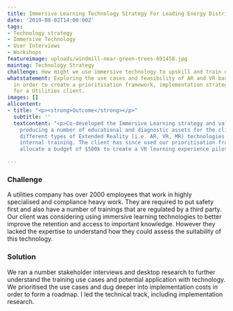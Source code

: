 ```yaml
---
title: Immersive Learning Technology Strategy For Leading Energy Distributor
date: '2019-08-02T14:00:00Z'
tags:
- Technology strategy
- Immersive Technology
- User Interviews
- Workshops
featureimage: uploads/windmill-near-green-trees-691458.jpg
maintag: Technology Strategy
challenge: How might we use immersive technology to upskill and train our employees?
whatstatement: Exploring the use cases and feasibility of AR and VR based training,
  in order to create a prioritisation framework, implementation strategy and roadmap
  for a Utilities client.
images: []
allcontent:
- title: "<p><strong>Outcome</strong></p>"
  subtitle: ''
  textcontent: "<p>Co-developed the Immersive Learning strategy and validation framework,
    producing a number of educational and diagnostic assets for the client to assess
    different types of Extended Reality (i.e. AR, VR, MR) technologies to use in their
    internal training. The client has since used our prioritisation framework to successfully
    allocate a budget of $500k to create a VR learning experience pilot.</p><p><br></p>"

---
```

### Challenge

A utilities company has over 2000 employees that work in highly specialised and compliance heavy work. They are required to put safety first and also have a number of trainings that are regulated by a third party. Our client was considering using immersive learning technologies to better improve the retention and access to important knowledge. However they lacked the expertise to understand how they could assess the suitability of this technology.

### Solution

We ran a number stakeholder interviews and desktop research to further understand the training use cases and potential application with technology. We prioritised the use cases and dug deeper into implementation costs in order to form a roadmap. I led the technical track, including implementation research.